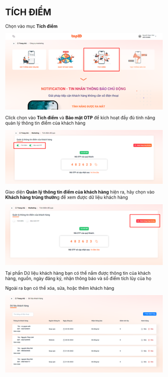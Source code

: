 # TÍCH ĐIỂM

Chọn vào mục **Tích điểm**

![](<../../.gitbook/assets/image (23).png>)

Click chọn vào **Tích điểm** và **Bảo mật OTP** để kích hoạt đầy đủ tính năng quản lý thông tin điểm của khách hàng

![](<../../.gitbook/assets/image (29).png>)





Giao diện **Quản lý thông tin điểm của khách hàng** hiện ra, hãy chọn vào **Khách hàng trúng thưởn**g để xem được dữ liệu khách hàng

![](<../../.gitbook/assets/image (31) (1).png>)

Tại phần Dữ liệu khách hàng bạn có thể nắm được thông tin của khách hàng, nguồn, ngày đăng ký, nhận thông báo và số điểm tích lũy của họ

Ngoài ra bạn có thể xóa, sửa, hoặc thêm khách hàng

![](<../../.gitbook/assets/image (12) (1).png>)

